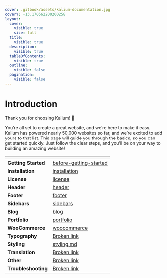 ```yaml
---
cover: .gitbook/assets/kalium-documentation.jpg
coverY: -13.170562200200258
layout:
  cover:
    visible: true
    size: full
  title:
    visible: true
  description:
    visible: true
  tableOfContents:
    visible: true
  outline:
    visible: false
  pagination:
    visible: false
---
```


# Introduction

Thank you for choosing Kalium!  🎉&#x20;

You’re all set to create a great website, and we’re here to make it easy. Kalium has powered nearly 50,000 websites so far, and we’re excited to add yours to that list. This page will guide you through the basics, so you can get started quickly. Just follow the clear steps, and you’ll be on your way to building an amazing website!

<table data-column-title-hidden data-view="cards"><thead><tr><th></th><th data-hidden data-card-target data-type="content-ref"></th></tr></thead><tbody><tr><td><strong>Getting Started</strong></td><td><a href="getting-started/introduction/before-getting-started/">before-getting-started</a></td></tr><tr><td><strong>Installation</strong></td><td><a href="getting-started/installation/">installation</a></td></tr><tr><td><strong>License</strong></td><td><a href="getting-started/license/">license</a></td></tr><tr><td><strong>Header</strong></td><td><a href="general/header/">header</a></td></tr><tr><td><strong>Footer</strong></td><td><a href="general/footer/">footer</a></td></tr><tr><td><strong>Sidebars</strong></td><td><a href="general/sidebars/">sidebars</a></td></tr><tr><td><strong>Blog</strong></td><td><a href="post-types/blog/">blog</a></td></tr><tr><td><strong>Portfolio</strong></td><td><a href="post-types/portfolio/">portfolio</a></td></tr><tr><td><strong>WooCommerce</strong></td><td><a href="post-types/woocommerce/">woocommerce</a></td></tr><tr><td><strong>Typography</strong></td><td><a href="broken-reference">Broken link</a></td></tr><tr><td><strong>Styling</strong></td><td><a href="general/header/styling.md">styling.md</a></td></tr><tr><td><strong>Translation</strong></td><td><a href="broken-reference">Broken link</a></td></tr><tr><td><strong>Other</strong></td><td><a href="broken-reference">Broken link</a></td></tr><tr><td><strong>Troubleshooting</strong></td><td><a href="broken-reference">Broken link</a></td></tr></tbody></table>
